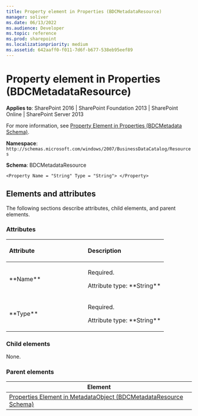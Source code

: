 ```yaml
---
title: Property element in Properties (BDCMetadataResource)
manager: soliver
ms.date: 06/13/2022
ms.audience: Developer
ms.topic: reference
ms.prod: sharepoint
ms.localizationpriority: medium
ms.assetid: 642aaff0-f011-7d6f-b677-538eb95eef89
---
```


# Property element in Properties (BDCMetadataResource)

**Applies to**: SharePoint 2016 | SharePoint Foundation 2013 | SharePoint Online | SharePoint Server 2013

For more information, see [Property Element in Properties (BDCMetadata Schema)](property-element-in-properties-bdcmetadata-schema.md).

**Namespace**: `http://schemas.microsoft.com/windows/2007/BusinessDataCatalog/Resources`

**Schema**: BDCMetadataResource

```
<Property Name = "String" Type = "String"> </Property>
```

## Elements and attributes

The following sections describe attributes, child elements, and parent elements.

### Attributes

<table>
<colgroup>
<col width="50%" />
<col width="50%" />
</colgroup>
<thead>
<tr class="header">
<th align="left"><p>Attribute</p></th>
<th align="left"><p>Description</p></th>
</tr>
</thead>
<tbody>
<tr class="odd">
<td align="left"><p>**Name**</p></td>
<td align="left"><p>Required.</p>
<p>Attribute type: **String**</p></td>
</tr>
<tr class="even">
<td align="left"><p>**Type**</p></td>
<td align="left"><p>Required.</p>
<p>Attribute type: **String**</p></td>
</tr>
</tbody>
</table>

### Child elements

None.

### Parent elements

| Element |
| --- |
| [Properties Element in MetadataObject (BDCMetadataResource Schema)](properties-element-in-metadataobject-bdcmetadataresource-schema.md) |








